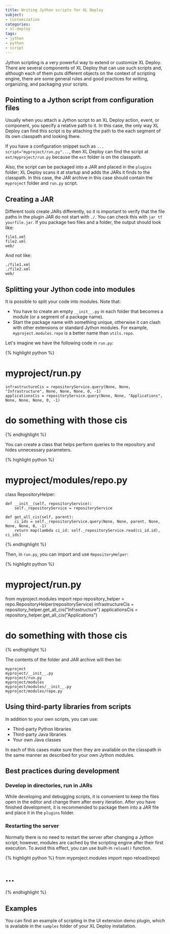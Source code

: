 ```yaml
---
title: Writing Jython scripts for XL Deploy
subject:
- Customization
categories:
- xl-deploy
tags:
- jython
- python
- script
---
```


Jython scripting is a very powerful way to extend or customize XL Deploy. There are several components of XL Deploy that can use such scripts and, although each of them puts different objects on the context of scripting engine, there are some general rules and good practices for writing, organizing, and packaging your scripts.

## Pointing to a Jython script from configuration files

Usually when you attach a Jython script to an XL Deploy action, event, or component, you specify a relative path to it. In this case, the only way XL Deploy can find this script is by attaching the path to the each segment of its own classpath and looking there.

If you have a configuration snippet such as `... script="myproject/run.py"...`, then XL Deploy can find the script at `ext/myproject/run.py` because the `ext` folder is on the classpath.

Also, the script can be packaged into a JAR and placed in the `plugins` folder; XL Deploy scans it at startup and adds the JARs it finds to the classpath. In this case, the JAR archive in this case should contain the `myproject` folder and `run.py` script.

## Creating a JAR

Different tools create JARs differently, so it is important to verify that the file paths in the plugin JAR do not start with `./`. You can check this with `jar tf yourfile.jar`. If you package two files and a folder, the output should look like:

    file1.xml
    file2.xml
    web/

And not like:

    ./file1.xml
    ./file2.xml
    web/

## Splitting your Jython code into modules

It is possible to split your code into modules. Note that:

* You have to create an empty `__init__.py` in each folder that becomes a module (or a segment of a package name).
* Start the package name with something unique, otherwise it can clash with other extensions or standard Jython modules. For example, `myproject.modules.repo` is a better name than `utils.repo`.

Let's imagine we have the following code in `run.py`:

{% highlight python %}
# myproject/run.py  
    infrastructureCis = repositoryService.query(None, None, "Infrastructure", None, None, None, 0, -1)
    applicationsCis = repositoryService.query(None, None, "Applications", None, None, None, 0, -1)

# do something with those cis
{% endhighlight %}

You can create a class that helps perform queries to the repository and hides unnecessary parameters.

{% highlight python %}
# myproject/modules/repo.py

class RepositoryHelper:

    def __init__(self, repositoryService):
        self._repositoryService = repositoryService

    def get_all_cis(self, parent):
        ci_ids = self._repositoryService.query(None, None, parent, None, None, None, 0, -1)
        return map(lambda ci_id: self._repositoryService.read(ci_id.id), ci_ids)
{% endhighlight %}

Then, in `run.py`, you can import and use `RepositoryHelper`:

{% highlight python %}
# myproject/run.py

from myproject.modules import repo
repository_helper = repo.RepositoryHelper(repositoryService)
infrastructureCis = repository_helper.get_all_cis("Infrastructure")
applicationsCis = repository_helper.get_all_cis("Applications")

# do something with those cis
{% endhighlight %}

The contents of the folder and JAR archive will then be:

    myproject
    myproject/__init__.py
    myproject/run.py
    myproject/modules
    myproject/modules/__init__.py
    myproject/modules/repo.py

## Using third-party libraries from scripts

In addition to your own scripts, you can use:

* Third-party Python libraries
* Third-party Java libraries
* Your own Java classes

In each of this cases make sure then they are available on the classpath in the same manner as described for your own Jython modules.

## Best practices during development

### Develop in directories, run in JARs

While developing and debugging scripts, it is convenient to keep the files open in the editor and change them after every iteration. After you have finished development, it is recommended to package them into a JAR file and place it in the `plugins` folder.

### Restarting the server

Normally there is no need to restart the server after changing a Jython script; however, modules are cached by the scripting engine after their first execution. To avoid this effect, you can use built-in `reload()` function.

{% highlight python %}
from myproject.modules import repo
reload(repo)
# ...
{% endhighlight %}

## Examples

You can find an example of scripting in the UI extension demo plugin, which is available in the `samples` folder of your XL Deploy installation.
